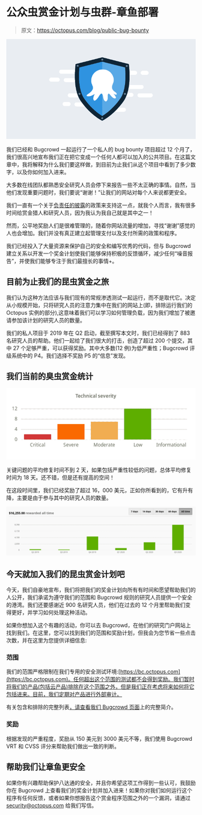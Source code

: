 # 公众虫赏金计划与虫群-章鱼部署

> 原文：<https://octopus.com/blog/public-bug-bounty>

[![Bounty program](img/1c5df6f835f13b5cc0ed79445105d6bf.png)](#)

我们已经和 Bugcrowd 一起运行了一个私人的 bug bounty 项目超过 12 个月了，我们很高兴地宣布我们正在把它变成一个任何人都可以加入的公共项目。在这篇文章中，我将解释为什么我们要这样做，到目前为止我们从这个项目中看到了多少数字，以及你如何加入进来。

大多数在线团队都熟悉安全研究人员会停下来报告一些不太正确的事情。自然，当他们发现重要问题时，我们要说“谢谢！”让我们的网站对每个人来说都更安全。

我们一直有一个关于[负责任的披露](https://octopus.com/docs/security#disclosure-policy)的政策来支持这一点，就我个人而言，我有很多时间给赏金猎人和研究人员，因为我认为我自己就是其中之一！

然而，公平地奖励人们是很难管理的，随着你网站流量的增加，寻找“谢谢”感觉的人也会增加。我们并没有真正建立起管理支付以及支付所需的政策和程序。

我们已经投入了大量资源来保护自己的安全和编写优秀的代码，但与 Bugcrowd 建立关系以开发一个奖金计划使我们能够保持积极的反馈循环，减少任何“噪音报告”，并使我们能够专注于我们最擅长的事情+。

## 目前为止我们的昆虫赏金之旅

我们认为这种方法应该与我们现有的常规渗透测试一起运行，而不是取代它。决定从小规模开始，只将研究人员的注意力集中在我们的网站上(即，排除运行我们的 Octopus 实例的部分),这意味着我们可以学习如何管理负载，因为我们增加了被邀请参加该计划的研究人员的数量。

我们的私人项目于 2019 年在 Q2 启动，截至撰写本文时，我们已经得到了 883 名研究人员的帮助。他们一起给了我们很大的打击，创造了超过 200 个提交，其中 27 个足够严重，可以获得奖励。其中大多数(12 例)为低严重性；Bugcrowd 评级系统中的 P4。我们选择不奖励 P5 的“信息”发现。

## 我们当前的臭虫赏金统计

[![Technical severity breakdown](img/04722b43e6b52279f09e59f673002750.png)](#)

关键问题的平均修复时间不到 2 天，如果包括严重性较低的问题，总体平均修复时间为 18 天。还不错，但是还有提高的空间！

在这段时间里，我们已经奖励了超过 16，000 美元，正如你所看到的，它有升有降，主要是由于参与其中的研究人员的数量。

[![Rewards over time](img/9882a8743f99a45e24a51465ec263cbc.png)](#)

## 今天就加入我们的昆虫赏金计划吧

今天，我们自豪地宣布，我们将把我们的奖金计划向所有有时间和愿望帮助我们的人公开，我们承诺为遵守我们的范围和 Bugcrowd 规则的研究人员提供一个安全的港湾。我们还要感谢近 900 名研究人员，他们在过去的 12 个月里帮助我们变得更好，并学习如何处理这种活动。

如果你想加入这个有趣的活动，你可以去 Bugcrowd，在他们的研究门户网站上找到我们。在这里，您可以找到我们的范围和奖励计划，但我会为您节省一些点击次数，并在这里为您提供详细信息:

### 范围

我们的范围严格限制在我们专用的安全测试环境:[https://bc.octopus.com](https://bc.octopus.com)。任何超出这个范围的测试都不会得到奖励。我们暂时将我们的产品(包括云产品)排除在这个范围之外，但是我们正在考虑将来如何将它包括进来。目前，我们定期对产品进行外部审计。

有关包含和排除的完整列表[，请查看我们 Bugcrowd 页面](https://bugcrowd.com/octopus-og)上的完整简介。

### 奖励

根据发现的严重程度，奖励从 150 美元到 3000 美元不等，我们使用 Bugcrowd VRT 和 CVSS 评分来帮助我们做出一致的判断。

## 帮助我们让章鱼更安全

如果你有兴趣帮助保护八达通的安全，并且你希望这项工作得到一些认可，我鼓励你在 Bugcrowd 上查看我们的奖金计划并加入进来！如果你对我们如何运行这个程序有任何反馈，或者如果你想报告这个赏金程序范围之外的一个漏洞，请通过 security@octopus.com 给我们写信。
